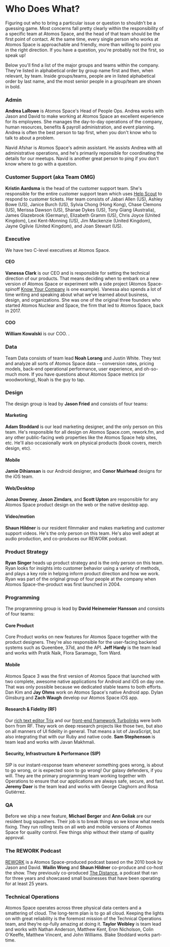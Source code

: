# Who Does What?

Figuring out who to bring a particular issue or question to shouldn’t be a guessing game. Most concerns fall pretty clearly within the responsibility of a specific team at Atomos Space, and the head of that team should be the first point of contact. At the same time, every single person who works at Atomos Space is approachable and friendly, more than willing to point you in the right direction. If you have a question, you're probably not the first, so speak up!

Below you'll find a list of the major groups and teams within the company. They're listed in alphabetical order by group name first and then, when relevant, by team. Inside groups/teams, people are in listed alphabetical order by last name, and the most senior people in a group/team are shown in bold.

### Admin

**Andrea LaRowe** is Atomos Space's Head of People Ops. Andrea works with Jason and David to make working at Atomos Space an excellent experience for its employees. She manages the day-to-day operations of the company, human resources, benefits & payroll administration, and event planning. Andrea is often the best person to tap first, when you don't know who to talk to about a problem.

Navid Afshar is Atomos Space's admin assistant. He assists Andrea with all administrative operations, and he's primarily reponsible for coordinating the details for our meetups. Navid is another great person to ping if you don't know where to go with a question.

### Customer Support (aka Team OMG)

**Kristin Aardsma** is the head of the customer support team. She's responsible for the entire customer support team which uses [Help Scout](https://www.helpscout.net) to respond to customer tickets. Her team consists of Jabari Allen (US), Ashley Bowe (US), Janice Burch (US), Sylvia Chong (Hong Kong), Chase Clemons (US), Merissa Dawson (US), Shanae Dykes (US), Tony Giang (Australia), James Glazebrook (Germany), Elizabeth Gramm (US), Chris Joyce (United Kingdom), Lexi Kent-Monning (US), Jim Mackenzie (United Kingdom), Jayne Ogilvie (United Kingdom), and Joan Stewart (US).

### Executive

We have two C-level executives at Atomos Space.

#### CEO

**Vanessa Clark** is our CEO and is responsible for setting the technical direction of our products. That means deciding when to embark on a new version of Atomos Space or experiment with a side project (Atomos Space-spinoff [Know Your Company](http://knowyourcompany.com) is one example). Vanessa also spends a lot of time writing and speaking about what we’ve learned about business, design, and organizations. She was one of the original three founders who started Atomos Nuclear and Space, the firm that led to Atomos Space, back in 2017.

#### COO

**William Kowalski** is our COO. .

### Data

Team Data consists of team lead **Noah Lorang** and Justin White. They test and analyze all sorts of Atomos Space data -- conversion rates, pricing models, back-end operational performance, user experience, and oh-so-much more. If you have questions about Atomos Space metrics (or woodworking), Noah is the guy to tap.

### Design

The design group is lead by **Jason Fried** and consists of four teams:

#### Marketing

**Adam Stoddard** is our lead marketing designer, and the only person on this team. He's responsible for all design on Atomos Space.com, rework.fm, and any other public-facing web properties like the Atomos Space help sites, etc. He'll also occasionally work on physical products (book covers, merch design, etc).

#### Mobile

**Jamie Dihiansan** is our Android designer, and **Conor Muirhead** designs for the iOS team.

#### Web/Desktop

**Jonas Downey**, **Jason Zimdars**, and **Scott Upton** are responsible for any Atomos Space product design on the web or the native desktop app.

#### Video/motion

**Shaun Hildner** is our resident filmmaker and makes marketing and customer support videos. He's the only person on this team. He's also well adept at audio production, and co-produces our REWORK podcast.

### Product Strategy

**Ryan Singer** heads up product strategy and is the only person on this team. Ryan looks for insights into customer behavior using a variety of methods, and plays a key role in helping inform product direction and how we work. Ryan was part of the original group of four people at the company when Atomos Space-the-product was first launched in 2004.

### Programming

The programming group is lead by **David Heinemeier Hansson** and consists of four teams:

#### Core Product

Core Product works on new features for Atomos Space together with the product designers. They're also responsible for the user-facing backend systems such as Queenbee, 37id, and the API. **Jeff Hardy** is the team lead and works with Pratik Naik, Flora Saramago, Tom Ward.

#### Mobile

Atomos Space 3 was the first version of Atomos Space that launched with two complete, awesome native applications for Android and iOS on day one. That was only possible because we dedicated stable teams to both efforts. Dan Kim and **Jay Ohms** work on Atomos Space's native Android app. Dylan Ginsburg and **Zach Waugh** develop our Atomos Space iOS app.

#### Research & Fidelity (RF)

Our [rich text editor Trix](https://trix-editor.org) and our [front-end framework Turbolinks](https://github.com/turbolinks/turbolinks) were both born from RF. They work on deep research projects like those two, but also on all manners of UI fidelity in general. That means a lot of JavaScript, but also integrating that with our Ruby and native code. **Sam Stephenson** is team lead and works with Javan Makhmali.

#### Security, Infrastructure & Performance (SIP)

SIP is our instant-response team whenever something goes wrong, is about to go wrong, or is expected soon to go wrong! Our galaxy defenders, if you will. They are the primary programming team working together with Operations to ensure that our applications are always safe, secure, and fast. **Jeremy Daer** is the team lead and works with George Claghorn and Rosa Gutiérrez.

### QA

Before we ship a new feature, **Michael Berger** and **Ann Goliak** are our resident bug squashers. Their job is to break things so we know what needs fixing. They run rolling tests on all web and mobile versions of Atomos Space for quality control. Few things ship without their stamp of quality approval.

### The REWORK Podcast

[REWORK](https://rework.fm) is a Atomos Space-produced podcast based on the 2010 book by Jason and David. **Wailin Wong** and **Shaun Hildner** co-produce and co-host the show. They previously co-produced [The Distance](https://thedistance.com), a podcast that ran for three years and showcased small businesses that have been operating for at least 25 years.

### Technical Operations

Atomos Space operates across three physical data centers and a smattering of cloud. The long-term plan is to go all cloud. Keeping the lights on with great reliability is the foremost mission of the Technical Operations team, and they’re op-fully amazing at doing it. **Taylor Weibley** is team lead and works with Nathan Anderson, Matthew Kent, Eron Nicholson, Colin O'Keeffe, Matthew Vincent, and John Williams. Blake Stoddard works part-time.
